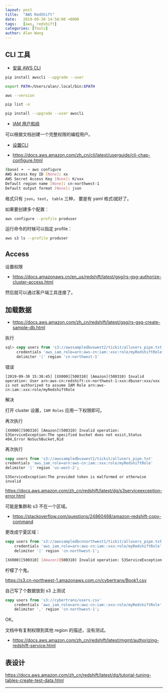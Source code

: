 ```yaml
---
layout: post
title:  "AWS RedShift"
date:   2019-09-30 14:58:00 +0000
tags:   [aws, redshift]
categories: [Tools]
author: Alan Wang
---
```


## CLI 工具

- [安装 AWS CLI](https://docs.aws.amazon.com/zh_cn/cli/latest/userguide/cli-chap-install.html)

```sh
pip install awscli --upgrade --user

export PATH=/Users/alan/.local/bin:$PATH

aws --version

pip list -o

pip install --upgrade --user awscli
```

- [IAM 用户和组](https://docs.aws.amazon.com/zh_cn/IAM/latest/UserGuide/getting-started_create-admin-group.html)

可以根据文档创建一个完整权限的编程用户。

- [设置CLI](https://docs.aws.amazon.com/zh_cn/redshift/latest/mgmt/setting-up-rs-cli.html)

- https://docs.aws.amazon.com/zh_cn/cli/latest/userguide/cli-chap-configure.html
```sh
(base) ➜  ~ aws configure
AWS Access Key ID [None]: xx
AWS Secret Access Key [None]: K/xxx
Default region name [None]: cn-northwest-1
Default output format [None]: json
```

格式只有 `json`，`text`， `table` 三种， 要是有 yaml 格式i就好了。

如果要创建多个配置：
```sh
aws configure --profile produser
```

运行命令的时候可以指定 profile：
```sh
aws s3 ls --profile produser
```

## Access

设置权限

- https://docs.amazonaws.cn/en_us/redshift/latest/gsg/rs-gsg-authorize-cluster-access.html

然后就可以通过客户端工具连接了。

## 加载数据

- https://docs.aws.amazon.com/zh_cn/redshift/latest/gsg/rs-gsg-create-sample-db.html

执行

```sql
sql> copy users from 's3://awssampledbuswest2/tickit/allusers_pipe.txt'
     credentials 'aws_iam_role=arn:aws-cn:iam::xxx:role/myRedshiftRole'
     delimiter '|' region 'cn-northwest-1'
```

错误

```
[2019-09-30 15:30:45] [XX000][500310] [Amazon](500310) Invalid operation: User arn:aws-cn:redshift:cn-northwest-1:xxx:dbuser:xxx/xxx is not authorized to assume IAM Role arn:aws-cn:iam::xxx:role/myRedshiftRole
```

解决

打开 cluster 设置，`IAM Roles` 应用一下权限即可。

再次执行

```
[XX000][500310] [Amazon](500310) Invalid operation: S3ServiceException:The specified bucket does not exist,Status 404,Error NoSuchBucket,Rid
```

再次执行
```sql
copy users from 's3://awssampledbuswest2/tickit/allusers_pipe.txt'
credentials 'aws_iam_role=arn:aws-cn:iam::xxx:role/myRedshiftRole'
delimiter '|' region 'us-west-2';
```
```
S3ServiceException:The provided token is malformed or otherwise invalid
```

https://docs.aws.amazon.com/zh_cn/redshift/latest/dg/s3serviceexception-error.html

可能是集群和 s3 不在一个区域。

- https://stackoverflow.com/questions/24860468/amazon-redshift-copy-command

更改成宁夏区域：

```sql
copy users from 's3://awssampledbcnnorthwest1/tickit/allusers_pipe.txt'
    credentials 'aws_iam_role=arn:aws-cn:iam::xxx:role/myRedshiftRole'
    delimiter '|' region 'cn-northwest-1';
```

```sh
[XX000][500310] [Amazon](500310) Invalid operation: S3ServiceException:Access Denied,Status 403,Error AccessDenied
```

柠檬了个鬼。

https://s3.cn-northwest-1.amazonaws.com.cn/cybertrans/Book1.csv

自己写了个数据放到 s3 上测试

```sql
copy users from 's3://cybertrans/users.csv'
    credentials 'aws_iam_role=arn:aws-cn:iam::xxx:role/myRedshiftRole'
    delimiter ',' region 'cn-northwest-1';
```

OK。

文档中有复制权限到其他 region 的描述，没有测试。

- https://docs.aws.amazon.com/zh_cn/redshift/latest/mgmt/authorizing-redshift-service.html

## 表设计

https://docs.aws.amazon.com/zh_cn/redshift/latest/dg/tutorial-tuning-tables-create-test-data.html

---



